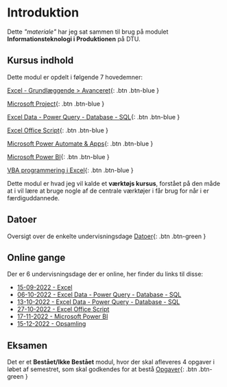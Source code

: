 # Introduktion

Dette *"materiale"* har jeg sat sammen til brug på modulet **Informationsteknologi i Produktionen** på DTU.

## Kursus indhold
Dette modul er opdelt i følgende 7 hovedemner:

[Excel - Grundlæggende > Avanceret](./excel/README.md){: .btn .btn-blue }

[Microsoft Project](./microsoftproject/README.md){: .btn .btn-blue }

[Excel Data - Power Query - Database - SQL](./databaser/README.md){: .btn .btn-blue }

[Excel Office Script](../officescripts/README.md){: .btn .btn-blue }

[Microsoft Power Automate & Apps](../power/README.md){: .btn .btn-blue } 

[Microsoft Power BI](../powerbi/README.md){: .btn .btn-blue }

[VBA programmering i Excel](../vba/README.md){: .btn .btn-blue }


Dette modul er hvad jeg vil kalde et **værktøjs kursus**, forstået på den måde at i vil lære at bruge nogle af de centrale værktøjer i får brug for når i er færdiguddannede.

## Datoer
Oversigt over de enkelte undervisningsdage
<span class="fs-1">
[Datoer](./datoer/README.md){: .btn .btn-green }
</span>

## Online gange
Der er 6 undervisningsdage der er online, her finder du links til disse:

- [15-09-2022 - Excel](./online/15092022.md)
- [06-10-2022 - Excel Data - Power Query - Database - SQL](./online/06102022.md)
- [13-10-2022 - Excel Data - Power Query - Database - SQL](./online/13102022.md)
- [27-10-2022 - Excel Office Script](./online/27102022.md)
- [17-11-2022 - Microsoft Power BI](./online/17112022.md)
- [15-12-2022 - Opsamling](./online/24032022.md)

## Eksamen
Det er et **Bestået/Ikke Bestået** modul, hvor der skal afleveres 4 opgaver i løbet af semestret, som skal godkendes for at bestå
<span class="fs-1">
[Opgaver](./opgaver/README.md){: .btn .btn-green } 
</span>
